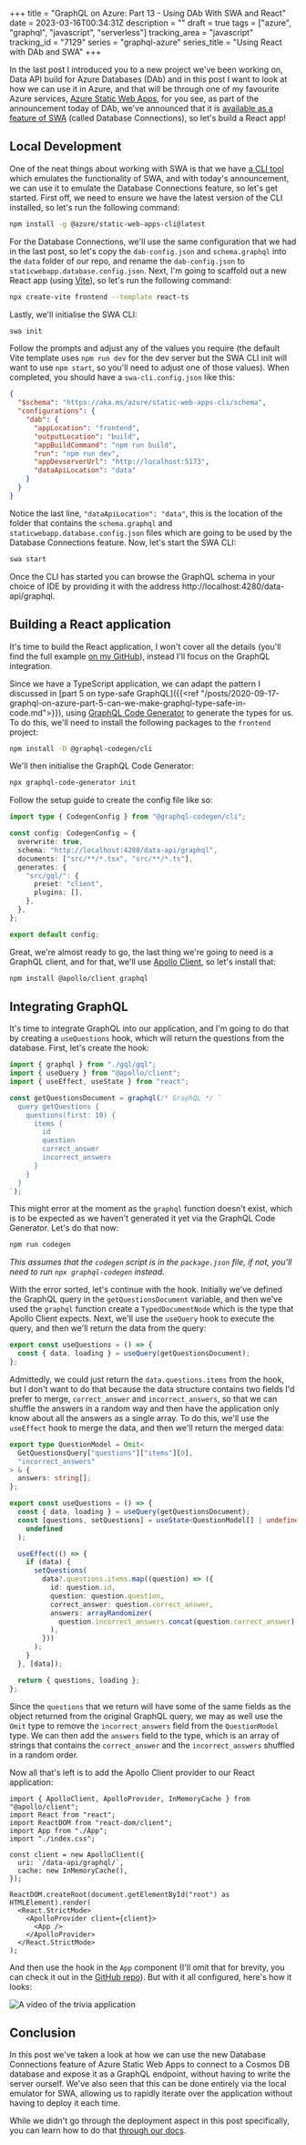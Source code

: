 +++
title = "GraphQL on Azure: Part 13 - Using DAb With SWA and React"
date = 2023-03-16T00:34:31Z
description = ""
draft = true
tags = ["azure", "graphql", "javascript", "serverless"]
tracking_area = "javascript"
tracking_id = "7129"
series = "graphql-azure"
series_title = "Using React with DAb and SWA"
+++

In the last post I introduced you to a new project we've been working on, Data API build for Azure Databases (DAb) and in this post I want to look at how we can use it in Azure, and that will be through one of my favourite Azure services, [Azure Static Web Apps](https://learn.microsoft.com/azure/static-web-apps/overview?{{<cda>}}), for you see, as part of the announcement today of DAb, we've announced that it is [available as a feature of SWA]() (called Database Connections), so let's build a React app!

## Local Development

One of the neat things about working with SWA is that we have [a CLI tool](https://azure.github.io/static-web-apps-cli/) which emulates the functionality of SWA, and with today's announcement, we can use it to emulate the Database Connections feature, so let's get started. First off, we need to ensure we have the latest version of the CLI installed, so let's run the following command:

```bash
npm install -g @azure/static-web-apps-cli@latest
```

For the Database Connections, we'll use the same configuration that we had in the last post, so let's copy the `dab-config.json` and `schema.graphql` into the `data` folder of our repo, and rename the `dab-config.json` to `staticwebapp.database.config.json`. Next, I'm going to scaffold out a new React app (using [Vite](https://vitejs.dev/)), so let's run the following command:

```bash
npx create-vite frontend --template react-ts
```

Lastly, we'll initialise the SWA CLI:

```bash
swa init
```

Follow the prompts and adjust any of the values you require (the default Vite template uses `npm run dev` for the dev server but the SWA CLI init will want to use `npm start`, so you'll need to adjust one of those values). When completed, you should have a `swa-cli.config.json` like this:

```json
{
  "$schema": "https://aka.ms/azure/static-web-apps-cli/schema",
  "configurations": {
    "dab": {
      "appLocation": "frontend",
      "outputLocation": "build",
      "appBuildCommand": "npm run build",
      "run": "npm run dev",
      "appDevserverUrl": "http://localhost:5173",
      "dataApiLocation": "data"
    }
  }
}
```

Notice the last line, `"dataApiLocation": "data"`, this is the location of the folder that contains the `schema.graphql` and `staticwebapp.database.config.json` files which are going to be used by the Database Connections feature. Now, let's start the SWA CLI:

```bash
swa start
```

Once the CLI has started you can browse the GraphQL schema in your choice of IDE by providing it with the address http://localhost:4280/data-api/graphql.

## Building a React application

It's time to build the React application, I won't cover all the details (you'll find the full example [on my GitHub](https://github.com/aaronpowell/dab-react-trivia-demo)), instead I'll focus on the GraphQL integration.

Since we have a TypeScript application, we can adapt the pattern I discussed in [part 5 on type-safe GraphQL]({{<ref "/posts/2020-09-17-graphql-on-azure-part-5-can-we-make-graphql-type-safe-in-code.md">}}), using [GraphQL Code Generator](https://graphql-code-generator.com/) to generate the types for us. To do this, we'll need to install the following packages to the `frontend` project:

```bash
npm install -D @graphql-codegen/cli
```

We'll then initialise the GraphQL Code Generator:

```bash
npx graphql-code-generator init
```

Follow the setup guide to create the config file like so:

```ts
import type { CodegenConfig } from "@graphql-codegen/cli";

const config: CodegenConfig = {
  overwrite: true,
  schema: "http://localhost:4280/data-api/graphql",
  documents: ["src/**/*.tsx", "src/**/*.ts"],
  generates: {
    "src/gql/": {
      preset: "client",
      plugins: [],
    },
  },
};

export default config;
```

Great, we're almost ready to go, the last thing we're going to need is a GraphQL client, and for that, we'll use [Apollo Client](https://www.apollographql.com/docs/react/), so let's install that:

```bash
npm install @apollo/client graphql
```

## Integrating GraphQL

It's time to integrate GraphQL into our application, and I'm going to do that by creating a `useQuestions` hook, which will return the questions from the database. First, let's create the hook:

```ts
import { graphql } from "./gql/gql";
import { useQuery } from "@apollo/client";
import { useEffect, useState } from "react";

const getQuestionsDocument = graphql(/* GraphQL */ `
  query getQuestions {
    questions(first: 10) {
      items {
        id
        question
        correct_answer
        incorrect_answers
      }
    }
  }
`);
```

This might error at the moment as the `graphql` function doesn't exist, which is to be expected as we haven't generated it yet via the GraphQL Code Generator. Let's do that now:

```bash
npm run codegen
```

_This assumes that the `codegen` script is in the `package.json` file, if not, you'll need to run `npx graphql-codegen` instead._

With the error sorted, let's continue with the hook. Initially we've defined the GraphQL query in the `getQuestionsDocument` variable, and then we've used the `graphql` function create a `TypedDocumentNode` which is the type that Apollo Client expects. Next, we'll use the `useQuery` hook to execute the query, and then we'll return the data from the query:

```ts
export const useQuestions = () => {
  const { data, loading } = useQuery(getQuestionsDocument);
};
```

Admittedly, we could just return the `data.questions.items` from the hook, but I don't want to do that because the data structure contains two fields I'd prefer to merge, `correct_answer` and `incorrect_answers`, so that we can shuffle the answers in a random way and then have the application only know about all the answers as a single array. To do this, we'll use the `useEffect` hook to merge the data, and then we'll return the merged data:

```ts
export type QuestionModel = Omit<
  GetQuestionsQuery["questions"]["items"][0],
  "incorrect_answers"
> & {
  answers: string[];
};

export const useQuestions = () => {
  const { data, loading } = useQuery(getQuestionsDocument);
  const [questions, setQuestions] = useState<QuestionModel[] | undefined>(
    undefined
  );

  useEffect(() => {
    if (data) {
      setQuestions(
        data?.questions.items.map((question) => ({
          id: question.id,
          question: question.question,
          correct_answer: question.correct_answer,
          answers: arrayRandomizer(
            question.incorrect_answers.concat(question.correct_answer)
          ),
        }))
      );
    }
  }, [data]);

  return { questions, loading };
};
```

Since the `questions` that we return will have some of the same fields as the object returned from the original GraphQL query, we may as well use the `Omit` type to remove the `incorrect_answers` field from the `QuestionModel` type. We can then add the `answers` field to the type, which is an array of strings that contains the `correct_answer` and the `incorrect_answers` shuffled in a random order.

Now all that's left is to add the Apollo Client provider to our React application:

```tsx
import { ApolloClient, ApolloProvider, InMemoryCache } from "@apollo/client";
import React from "react";
import ReactDOM from "react-dom/client";
import App from "./App";
import "./index.css";

const client = new ApolloClient({
  uri: `/data-api/graphql/`,
  cache: new InMemoryCache(),
});

ReactDOM.createRoot(document.getElementById("root") as HTMLElement).render(
  <React.StrictMode>
    <ApolloProvider client={client}>
      <App />
    </ApolloProvider>
  </React.StrictMode>
);
```

And then use the hook in the `App` component (I'll omit that for brevity, you can check it out in the [GitHub repo](https:/github.com/aaronpowell/dab-react-trivia-demo)). But with it all configured, here's how it looks:

![A video of the trivia application](/images/2023-03-16-graphql-on-azure-part-13-using-dab-with-swa-and-react/001.gif)

## Conclusion

In this post we've taken a look at how we can use the new Database Connections feature of Azure Static Web Apps to connect to a Cosmos DB database and expose it as a GraphQL endpoint, without having to write the server ourself. We've also seen that this can be done entirely via the local emulator for SWA, allowing us to rapidly iterate over the application without having to deploy it each time.

While we didn't go through the deployment aspect in this post specifically, you can learn how to do that [through our docs]().
